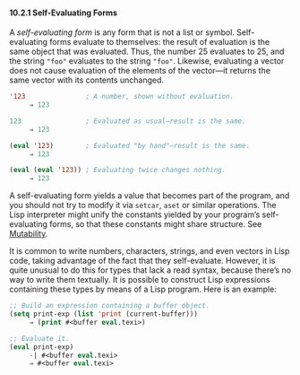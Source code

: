 

#### 10.2.1 Self-Evaluating Forms

A *self-evaluating form* is any form that is not a list or symbol. Self-evaluating forms evaluate to themselves: the result of evaluation is the same object that was evaluated. Thus, the number 25 evaluates to 25, and the string `"foo"` evaluates to the string `"foo"`. Likewise, evaluating a vector does not cause evaluation of the elements of the vector—it returns the same vector with its contents unchanged.

```lisp
'123               ; A number, shown without evaluation.
     ⇒ 123
```

```lisp
123                ; Evaluated as usual—result is the same.
     ⇒ 123
```

```lisp
(eval '123)        ; Evaluated "by hand"—result is the same.
     ⇒ 123
```

```lisp
(eval (eval '123)) ; Evaluating twice changes nothing.
     ⇒ 123
```

A self-evaluating form yields a value that becomes part of the program, and you should not try to modify it via `setcar`, `aset` or similar operations. The Lisp interpreter might unify the constants yielded by your program’s self-evaluating forms, so that these constants might share structure. See [Mutability](Mutability.html).

It is common to write numbers, characters, strings, and even vectors in Lisp code, taking advantage of the fact that they self-evaluate. However, it is quite unusual to do this for types that lack a read syntax, because there’s no way to write them textually. It is possible to construct Lisp expressions containing these types by means of a Lisp program. Here is an example:

```lisp
;; Build an expression containing a buffer object.
(setq print-exp (list 'print (current-buffer)))
     ⇒ (print #<buffer eval.texi>)
```

```lisp
;; Evaluate it.
(eval print-exp)
     -| #<buffer eval.texi>
     ⇒ #<buffer eval.texi>
```
